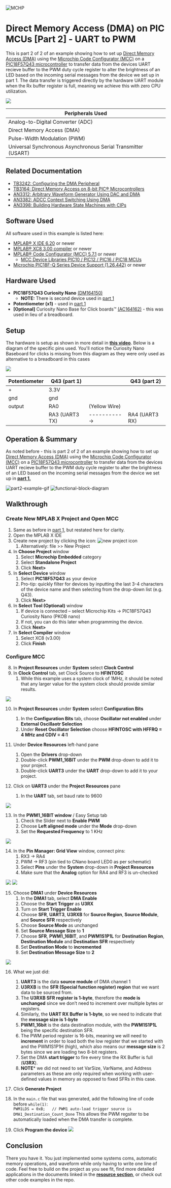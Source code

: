 <!-- Please do not change this html logo with link -->
![MCHP](./images/microchip.png)

# Direct Memory Access (DMA) on PIC MCUs [Part 2] - UART to PWM

This is part 2 of 2 of an example showing how to set up [Direct Memory Access (DMA)](https://www.microchip.com/design-centers/8-bit/peripherals/core-independent/direct-memory-access?utm_campaign=PIC18FQ43&utm_source=GitHub&utm_medium=hyperlink&utm_term=&utm_content=pic18f57q43-dma-uart-to-pwm-part2-MCU8_MMTCha) using the [Microchip Code Configurator (MCC)](https://www.microchip.com/mplab/mplab-code-configurator?utm_campaign=PIC18FQ43&utm_source=GitHub&utm_medium=hyperlink&utm_term=&utm_content=pic18f57q43-dma-uart-to-pwm-part2-MCU8_MMTCha) on a [PIC18F57Q43 microcontroller](https://www.microchip.com/wwwproducts/en/PIC18F57Q43?utm_campaign=PIC18FQ43&utm_source=GitHub&utm_medium=hyperlink&utm_term=&utm_content=pic18f57q43-dma-uart-to-pwm-part2-MCU8_MMTCha) to transfer data from the devices UART recieve buffer to the PWM duty cycle register to alter the brightness of an LED based on the incoming serial messages from the device we set up in part 1. The data transfer is triggered directly by the hardware UART module when the Rx buffer register is full, meaning we achieve this with zero CPU utilization.

![](images/part2-gif.gif)
<!-- This is where the introduction to the example goes, including mentioning the peripherals used -->
| Peripherals Used                                              |
|---------------------------------------------------------------|
| Analog-to-Digital Converter (ADC)                             |
| Direct Memory Access (DMA)                                    |
| Pulse-Width Modulation (PWM)                                  |
| Universal Synchronous Asynchronous Serial Transmitter (USART) |




## Related Documentation

- [TB3242: Configuring the DMA Peripheral](https://ww1.microchip.com/downloads/en/Appnotes/90003242A.pdf?utm_campaign=PIC18FQ43&utm_source=GitHub&utm_medium=hyperlink&utm_term=&utm_content=pic18f57q43-dma-uart-to-pwm-part2-MCU8_MMTCha)
- [TB3164: Direct Memory Access on 8-bit PIC® Microcontrollers](http://ww1.microchip.com/downloads/en/AppNotes/TB3164-Direct%20Memory-Access-on-8-bit-PIC-MCU-DS90003164B.pdf?utm_campaign=PIC18FQ43&utm_source=GitHub&utm_medium=hyperlink&utm_term=&utm_content=pic18f57q43-dma-uart-to-pwm-part2-MCU8_MMTCha)
- [AN3312: Arbitrary Waveform Generator Using DAC and DMA](https://www.microchip.com/00003312)
- [AN3382: ADCC Context Switching Using DMA](https://microchip.com/00003382)
- [AN3398: Building Hardware State Machines with CIPs](https://www.microchip.com/00003398)

## Software Used

All software used in this example is listed here:
- [MPLAB® X IDE 6.20](https://www.microchip.com/mplab/mplab-x-ide?utm_campaign=PIC18FQ43&utm_source=GitHub&utm_medium=hyperlink&utm_term=&utm_content=pic18f57q43-dma-uart-to-pwm-part2-MCU8_MMTCha) or newer
- [MPLAB® XC8 3.00 compiler](https://www.microchip.com/mplab/compilers?utm_campaign=PIC18FQ43&utm_source=GitHub&utm_medium=hyperlink&utm_term=&utm_content=pic18f57q43-dma-uart-to-pwm-part2-MCU8_MMTCha) or newer
- [MPLAB® Code Configurator (MCC) 5.7.1](https://www.microchip.com/mplab/mplab-code-configurator?utm_campaign=PIC18FQ43&utm_source=GitHub&utm_medium=hyperlink&utm_term=&utm_content=pic18f57q43-dma-uart-to-pwm-part2-MCU8_MMTCha) or newer
  - [MCC Device Libraries PIC10 / PIC12 / PIC16 / PIC18 MCUs](https://www.microchip.com/mplab/mplab-code-configurator?utm_campaign=PIC18FQ43&utm_source=GitHub&utm_medium=hyperlink&utm_term=&utm_content=pic18f57q43-dma-uart-to-pwm-part2-MCU8_MMTCha)
- [Microchip PIC18F-Q Series Device Support (1.26.442)](https://www.microchip.com/mplab/mplab-code-configurator?utm_campaign=PIC18FQ43&utm_source=GitHub&utm_medium=hyperlink&utm_term=&utm_content=pic18f57q43-dma-uart-to-pwm-part2-MCU8_MMTCha) or newer

## Hardware Used
- **PIC18F57Q43 Curiosity Nano** [(DM164150)](https://www.microchip.com/Developmenttools/ProductDetails/DM164150?utm_campaign=PIC18FQ43&utm_source=GitHub&utm_medium=hyperlink&utm_term=&utm_content=pic18f57q43-dma-uart-to-pwm-part2-MCU8_MMTCha)
  - **NOTE:** There is second device used in [part 1](https://github.com/microchip-pic-avr-examples/pic18f57q43-dma-adc-to-uart-part1)
- **Potentiometer (x1)** - used in [part 1](https://github.com/microchip-pic-avr-examples/pic18f57q43-dma-adc-to-uart-part1)
- **[Optional]** Curiosity Nano Base for Click boards™ [(AC164162)](https://www.microchip.com/Developmenttools/ProductDetails/AC164162?utm_campaign=PIC18FQ43&utm_source=GitHub&utm_medium=hyperlink&utm_term=&utm_content=pic18f57q43-dma-uart-to-pwm-part2-MCU8_MMTCha) - this was used in lieu of a breadboard.

## Setup

The hardware is setup as shown in more detail in [**this video**](https://www.youtube.com/watch?v=Wz7gt11gpSw). Below is a diagram of the specific pins used. You'll notice the Curiosity Nano Baseboard for clicks is missing from this diagram as they were only used as alternative to a breadboard in this cases

![](images/hardware_setup.jpg)

| Potentiometer | Q43 (part 1)      |               | Q43 (part 2)|
|---------------|-------------------|---------------|-------------|
|        +      |    3.3V           |               |             |
|       gnd     |    gnd            |               |             |
|   output      |    RA0            | (Yellow Wire) |             |             
|               |    RA3 (UART3 TX) | -----------> |    RA4 (UART3 RX)  |             |

## Operation & Summary

As noted before - this is part 2 of 2 of an example showing how to set up [Direct Memory Access (DMA)](https://www.microchip.com/design-centers/8-bit/peripherals/core-independent/direct-memory-access?utm_campaign=PIC18FQ43&utm_source=GitHub&utm_medium=hyperlink&utm_term=&utm_content=pic18f57q43-dma-uart-to-pwm-part2-MCU8_MMTCha) using the [Microchip Code Configurator (MCC)](https://www.microchip.com/mplab/mplab-code-configurator) on a [PIC18F57Q43 microcontroller](https://www.microchip.com/mplab/mplab-code-configurator?utm_campaign=PIC18FQ43&utm_source=GitHub&utm_medium=hyperlink&utm_term=&utm_content=pic18f57q43-dma-uart-to-pwm-part2-MCU8_MMTCha) to transfer data from the devices UART recieve buffer to the PWM duty cycle register to alter the brightness of an LED based on the incoming serial messages from the device we set up in [**part 1.**](https://github.com/microchip-pic-avr-examples/pic18f57q43-dma-adc-to-uart-part1)

![part2-example-gif](images/part2-gif.gif)
![functional-block-diagram](images/fbd-diagram.JPG)


## Walkthrough

### Create New MPLAB X Project and Open MCC
1. Same as before in [part 1](https://github.com/microchip-pic-avr-examples/pic18f57q43-dma-adc-to-uart-part1), but restated here for clarity.
2. Open the MPLAB X IDE
3. Create new project by clicking the icon: ![new project icon](images/new_project_icon.png)   
   1. Alternatively: file >> New Project
4. In **Choose Project** window
   1. Select **Microchip Embedded** category
   2. Select **Standalone Project**
   3. Click **Next>**
5. In **Select Device** window
   1. Select **PIC18F57Q43** as your device
   2. Pro-tip: quickly filter for devices by inputting the last 3-4 characters of the device name and then selecting from the drop-down list (e.g. Q43).
   3.  Click **Next>**
6.  In **Select Tool (Optional)** window
    1.  If device is connected – select Microchip Kits -> PIC18F57Q43 Curiosity Nano (PKOB nano)
    2.  If not, you can do this later when programming the device.
    3.  Click **Next>**
7.  In **Select Compiler** window
    1.  Select XC8 (v3.00)
    2.  Click **Finish**

### Configure MCC
8. In **Project Resources** under **System** select **Clock Control**
9. In **Clock Control** tab, set Clock Source to **HFINTOSC**
    1. While this example uses a system clock of 1MHz, it should be noted that any larger value for the system clock should provide similar results.

![](images/configure-system-clock.jpg)

10. In **Project Resources** under **System** select **Configuration Bits**
    1. In the **Configuration Bits** tab, choose **Oscillator not enabled** under **External Oscillaotr Selection**
    2. Under **Reset Oscillator Selection** choose **HFINTOSC with HFFRQ = 4 MHz and CDIV = 4:1**


11. Under **Device Resources** left-hand pane
    1.  Open the **Drivers** drop-down
    2.  Double-click **PWM1_16BIT** under the **PWM** drop-down to add it to your project.
    3.  Double-click **UART3** under the **UART** drop-down to add it to your project.


12. Click on **UART3** under the **Project Resources** pane 
    1.  In the **UART** tab, set baud rate to 9600

![](images/configure-uart3.jpg)

13. In the **PWM1_16BIT window** / Easy Setup tab
    1. Check the Slider next to **Enable PWM**
    2. Choose **Left aligned mode** under the **Mode** drop-down      
    3. Set the **Requested Frequency** to 1 KHz 

![](images/mcc-configure-pwm-easy-view.jpg)


14. In the **Pin Manager: Grid View** window, connect pins:
    1. RX3 -> RA4
    2. PWM -> RF3 (pin tied to CNano board LED0 as per schematic)
    3. Select **Pins** under the **System** drop-down in **Project Resources**
    4. Make sure that the **Analog** option for RA4 and RF3 is un-checked

![](images/mcc-configure-pin-manager-gridview.jpg)
![](images/pinsview.jpg)


15. Choose **DMA1** under **Device Resources**
     1. In the **DMA1** tab, select **DMA Enable**
     2. Choose the **Start Trigger** as **U3RX**
     3. Turn on **Start Trigger Enable**
     4. Choose **SFR**, **UART3**, **U3RXB** for **Source Region**, **Source Module**, and **Source SFR** respectively
     5. Choose **Source Mode** as unchanged
     6. Set **Source Message Size** to **1**
     7. Choose **SFR**, **PWM1_16BIT**, and **PWM1S1P1L** for **Destination Region**, **Destination Module** and **Destination SFR** respectively
     8. Set **Destination Mode** to **incremented**
     9. Set **Destination Message Size** to **2**  



![](images/configure-dma-1.jpg)


16. What we just did:
    1.  **UART3** is the data **source module** of DMA channel 1
    2.  **U3RXB** is the **SFR (Special function register) region** that we want data to be sourced from.
    3.  The **U3RXB SFR register is 1-byte**, therefore the **mode is unchanged** since we don’t need to increment over multiple bytes or registers.
    4.  Similarly, the **UART RX Buffer is 1-byte**, so we need to indicate that the **message size is 1-byte**
    5.  **PWM1_16bit** is the data destination module, with the **PWM1S1P1L** being the specific destination SFR.
    6.  The PWM period register is 16-bits, meaning we will need to **increment** in order to load both the low register that we started with and the PWM1S1P1H (high), which also means our **message size** is 2 bytes since we are loading two 8-bit registers.
    7.  Set the DMA **start trigger** to fire every time the RX Buffer is full (**U3RX**).
    8.  **NOTE*** we did not need to set VarSize, VarName, and Address parameters as these are only required when working with user-defined values in memory as opposed to fixed SFRs in this case.
17. Click **Generate Project** 
18. In the `main.c` file that was generated, add the following line of code before `while(1)`:
    <br>
     `PWM1LDS = 0xB;   // PWM1 auto-load trigger source is DMA1_Destination_Count_Done`
    This allows the PWM regsiter to be automatically loaded when the DMA transfer is complete.

19. Click **Program the device** ![](images/program-device-icon.png)

## Conclusion
There you have it. You just implemented some systems coms, automatic memory operations, and waveform while only having to write one line of code. Feel free to build on the project as you see fit, find more detailed applications in the documents linked in the [**resource section**](#related-documentation), or check out other code examples in the repo.
